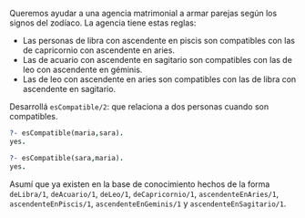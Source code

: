Queremos ayudar a una agencia matrimonial a armar parejas según los signos del zodíaco. La agencia tiene estas reglas:

* Las personas de libra con ascendente en piscis son compatibles con las de capricornio con ascendente en aries.
* Las de acuario con ascendente en sagitario son compatibles con las de leo con ascendente en géminis.
* Las de leo con ascendente en aries son compatibles con las de libra con ascendente en sagitario. 

Desarrollá `esCompatible/2`: que relaciona a dos personas cuando son compatibles.

```prolog
?- esCompatible(maria,sara).
yes.

?- esCompatible(sara,maria).
yes.
```

Asumí que ya existen en la base de conocimiento hechos de la forma `deLibra/1`, `deAcuario/1`, `deLeo/1`, `deCapricornio/1`, `ascendenteEnAries/1`, `ascendenteEnPiscis/1`, `ascendenteEnGeminis/1` y `ascendenteEnSagitario/1`.